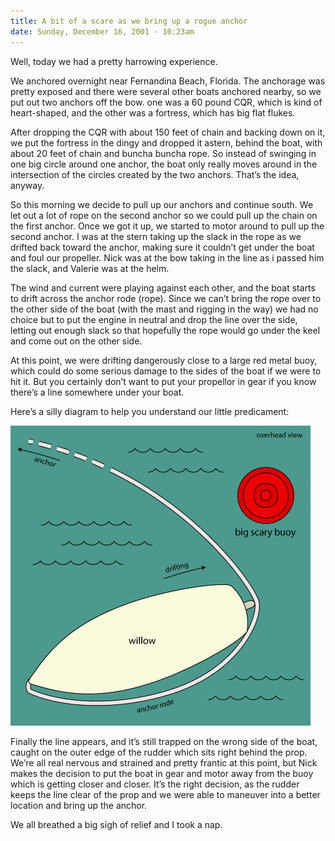 ```yaml
---
title: A bit of a scare as we bring up a rogue anchor
date: Sunday, December 16, 2001 · 10:23am
---
```


Well, today we had a pretty harrowing experience.

We anchored overnight near Fernandina Beach, Florida. The anchorage was pretty exposed and there were several other boats anchored nearby, so we put out two anchors off the bow. one was a 60 pound CQR, which is kind of heart-shaped, and the other was a fortress, which has big flat flukes.

After dropping the CQR with about 150 feet of chain and backing down on it, we put the fortress in the dingy and dropped it astern, behind the boat, with about 20 feet of chain and buncha buncha rope. So instead of swinging in one big circle around one anchor, the boat only really moves around in the intersection of the circles created by the two anchors. That’s the idea, anyway.

So this morning we decide to pull up our anchors and continue south. We let out a lot of rope on the second anchor so we could pull up the chain on the first anchor. Once we got it up, we started to motor around to pull up the second anchor. I was at the stern taking up the slack in the rope as we drifted back toward the anchor, making sure it couldn’t get under the boat and foul our propeller. Nick was at the bow taking in the line as i passed him the slack, and Valerie was at the helm.

The wind and current were playing against each other, and the boat starts to drift across the anchor rode (rope). Since we can’t bring the rope over to the other side of the boat (with the mast and rigging in the way) we had no choice but to put the engine in neutral and drop the line over the side, letting out enough slack so that hopefully the rope would go under the keel and come out on the other side.

At this point, we were drifting dangerously close to a large red metal buoy, which could do some serious damage to the sides of the boat if we were to hit it. But you certainly don’t want to put your propellor in gear if you know there’s a line somewhere under your boat.

Here’s a silly diagram to help you understand our little predicament:

<div class="polaroid" style="--deg: -2deg"><img src="./anchor-diagram.gif" alt="Diagram of our rogue anchor"></div>

Finally the line appears, and it’s still trapped on the wrong side of the boat, caught on the outer edge of the rudder which sits right behind the prop. We’re all real nervous and strained and pretty frantic at this point, but Nick makes the decision to put the boat in gear and motor away from the buoy which is getting closer and closer. It’s the right decision, as the rudder keeps the line clear of the prop and we were able to maneuver into a better location and bring up the anchor.

We all breathed a big sigh of relief and I took a nap.
